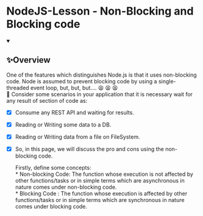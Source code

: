 # NodeJS-Lesson - Non-Blocking and Blocking code

<details open="">
  <summary><h2>✨Overview</h2></summary>
    <p dir="auto">
        One of the features which distinguishes Node.js is that it uses non-blocking code. Node is assumed to prevent blocking code by using a single-threaded event loop, but, but, but.... 😫 😫 😫
        <br>
        🧐 Consider some scenarios in your application that it is necessary wait for any result of section of code as:
        <br>

- [x] Consume any REST API and waiting for results.
        <br>
- [x] Reading or Writing some data to a DB.
        <br>
- [x] Reading or Writing data from a file on FileSystem.
        <br>
- [x] So, in this page, we will discuss the pro and cons using the non-blocking code.
    </p>

    <p dir="right">
        Firstly, define some concepts:
    <br>
        * Non-blocking Code: The function whose execution is not affected by other functions/tasks or in simple terms which are asynchronous in nature comes under non-blocking code.
    <br>
        * Blocking Code : The function whose execution is affected by other functions/tasks or in simple terms which are synchronous in nature comes under blocking code.
    </p>
</details>